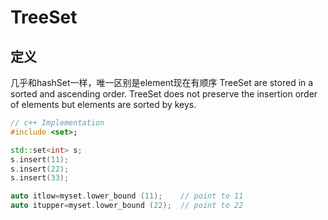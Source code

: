 # TreeSet
## 定义
几乎和hashSet一样，唯一区别是element现在有顺序
TreeSet are stored in a sorted and ascending order. TreeSet does not preserve the insertion order of elements but elements are sorted by keys.

```c++
// c++ Implementation
#include <set>;

std::set<int> s;
s.insert(11);
s.insert(22);
s.insert(33);

auto itlow=myset.lower_bound (11);    // point to 11 
auto itupper=myset.lower_bound (22);  // point to 22
```